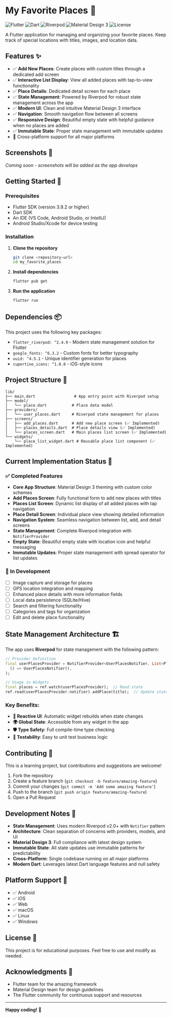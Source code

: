 # My Favorite Places 📍

![Flutter](https://img.shields.io/badge/Flutter-3.9.2+-02569B?style=for-the-badge&logo=flutter&logoColor=white)
![Dart](https://img.shields.io/badge/Dart-3.9.2+-0175C2?style=for-the-badge&logo=dart&logoColor=white)
![Riverpod](https://img.shields.io/badge/Riverpod-State%20Management-00D4AA?style=for-the-badge&logo=flutter&logoColor=white)
![Material Design 3](https://img.shields.io/badge/Material%20Design%203-757575?style=for-the-badge&logo=material-design&logoColor=white)
![License](https://img.shields.io/badge/License-Educational-brightgreen?style=for-the-badge)

A Flutter application for managing and organizing your favorite places. Keep track of special locations with titles, images, and location data.

## Features ✨

- ✅ **Add New Places**: Create places with custom titles through a dedicated add screen
- ✅ **Interactive List Display**: View all added places with tap-to-view functionality
- ✅ **Place Details**: Dedicated detail screen for each place
- ✅ **State Management**: Powered by Riverpod for robust state management across the app
- ✅ **Modern UI**: Clean and intuitive Material Design 3 interface
- ✅ **Navigation**: Smooth navigation flow between all screens
- ✅ **Responsive Design**: Beautiful empty state with helpful guidance when no places are added
- ✅ **Immutable State**: Proper state management with immutable updates
- 📱 Cross-platform support for all major platforms

## Screenshots 📱

*Coming soon - screenshots will be added as the app develops*

## Getting Started 🚀

### Prerequisites

- Flutter SDK (version 3.9.2 or higher)
- Dart SDK
- An IDE (VS Code, Android Studio, or IntelliJ)
- Android Studio/Xcode for device testing

### Installation

1. **Clone the repository**
   ```bash
   git clone <repository-url>
   cd my_favorite_places
   ```

2. **Install dependencies**
   ```bash
   flutter pub get
   ```

3. **Run the application**
   ```bash
   flutter run
   ```

## Dependencies 📦

This project uses the following key packages:

- `flutter_riverpod: ^2.4.9` - Modern state management solution for Flutter
- `google_fonts: ^6.3.2` - Custom fonts for better typography
- `uuid: ^4.5.1` - Unique identifier generation for places
- `cupertino_icons: ^1.0.8` - iOS-style icons

## Project Structure 📁

```
lib/
├── main.dart                 # App entry point with Riverpod setup
├── model/
│   └── place.dart           # Place data model
├── providers/
│   └── user_places.dart     # Riverpod state management for places
├── screens/
│   ├── add_places.dart      # Add new place screen (✅ Implemented)
│   ├── places_details.dart  # Place details view (✅ Implemented)
│   └── places_screen.dart   # Main places list screen (✅ Implemented)
└── widgets/
    └── place_list_widget.dart # Reusable place list component (✅ Implemented)
```

## Current Implementation Status 🚀

### ✅ **Completed Features**
- **Core App Structure**: Material Design 3 theming with custom color schemes
- **Add Places Screen**: Fully functional form to add new places with titles
- **Places List Screen**: Dynamic list display of all added places with tap navigation
- **Place Detail Screen**: Individual place view showing detailed information
- **Navigation System**: Seamless navigation between list, add, and detail screens
- **State Management**: Complete Riverpod integration with `NotifierProvider`
- **Empty State**: Beautiful empty state with location icon and helpful messaging
- **Immutable Updates**: Proper state management with spread operator for list updates

### 🚧 **In Development**
- [ ] Image capture and storage for places
- [ ] GPS location integration and mapping
- [ ] Enhanced place details with more information fields
- [ ] Local data persistence (SQLite/Hive)
- [ ] Search and filtering functionality
- [ ] Categories and tags for organization
- [ ] Edit and delete place functionality

## State Management Architecture 🏗️

The app uses **Riverpod** for state management with the following pattern:

```dart
// Provider Definition
final userPlacesProvider = NotifierProvider<UserPlacesNotifier, List<Place>>(
  () => UserPlacesNotifier(),
);

// Usage in Widgets
final places = ref.watch(userPlacesProvider);  // Read state
ref.read(userPlacesProvider.notifier).addPlace(title);  // Update state
```

### Key Benefits:
- **🔄 Reactive UI**: Automatic widget rebuilds when state changes
- **🌍 Global State**: Accessible from any widget in the app
- **🛡️ Type Safety**: Full compile-time type checking
- **🧪 Testability**: Easy to unit test business logic

## Contributing 🤝

This is a learning project, but contributions and suggestions are welcome!

1. Fork the repository
2. Create a feature branch (`git checkout -b feature/amazing-feature`)
3. Commit your changes (`git commit -m 'Add some amazing feature'`)
4. Push to the branch (`git push origin feature/amazing-feature`)
5. Open a Pull Request

## Development Notes 📝

- **State Management**: Uses modern Riverpod v2.0+ with `Notifier` pattern
- **Architecture**: Clean separation of concerns with providers, models, and UI
- **Material Design 3**: Full compliance with latest design system
- **Immutable State**: All state updates use immutable patterns for predictability
- **Cross-Platform**: Single codebase running on all major platforms
- **Modern Dart**: Leverages latest Dart language features and null safety

## Platform Support 🎯

- ✅ Android
- ✅ iOS
- ✅ Web
- ✅ macOS
- ✅ Linux
- ✅ Windows

## License 📄

This project is for educational purposes. Feel free to use and modify as needed.

## Acknowledgments 🙏

- Flutter team for the amazing framework
- Material Design team for design guidelines
- The Flutter community for continuous support and resources

---

**Happy coding!** 🎉
